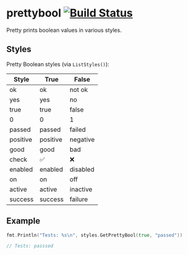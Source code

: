 # prettybool [![Build Status](https://travis-ci.com/RaphaelPour/prettybool.svg?branch=master)](https://travis-ci.com/RaphaelPour/prettybool)
Pretty prints boolean values in various styles.

## Styles
Pretty Boolean styles (via `ListStyles()`):

| Style    | True     | False    |
| -------- | -------- | -------- |
| ok       | ok       | not ok   |
| yes      | yes      | no       |
| true     | true     | false    |
| 0        | 0        | 1        |
| passed   | passed   | failed   |
| positive | positive | negative |
| good     | good     | bad      |
| check    | ✅       | ❌       |
| enabled  | enabled  | disabled |
| on       | on       | off      |
| active   | active   | inactive |
| success  | success  | failure  |

## Example

```go
fmt.Println("Tests: %s\n", styles.GetPrettyBool(true, "passed"))

// Tests: passsed
```
